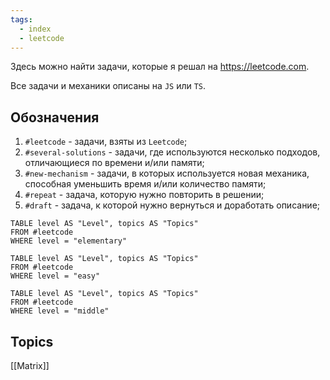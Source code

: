 ```yaml
---
tags:
  - index
  - leetcode
---
```

Здесь можно найти задачи, которые я решал на https://leetcode.com.

Все задачи и механики описаны на `JS` или `TS`.
## Обозначения

1. `#leetcode` - задачи, взяты из `Leetcode`;
2. `#several-solutions` - задачи, где используются несколько подходов, отличающиеся по времени и/или памяти;
3. `#new-mechanism` - задачи, в которых используется новая механика, способная уменьшить время и/или количество памяти;
4. `#repeat` - задача, которую нужно повторить в решении;
5. `#draft` - задача, к которой нужно вернуться и доработать описание;

```dataview
TABLE level AS "Level", topics AS "Topics"
FROM #leetcode
WHERE level = "elementary"
```

```dataview
TABLE level AS "Level", topics AS "Topics"
FROM #leetcode
WHERE level = "easy"
```

```dataview
TABLE level AS "Level", topics AS "Topics"
FROM #leetcode
WHERE level = "middle"
```

## Topics

[[Matrix]]